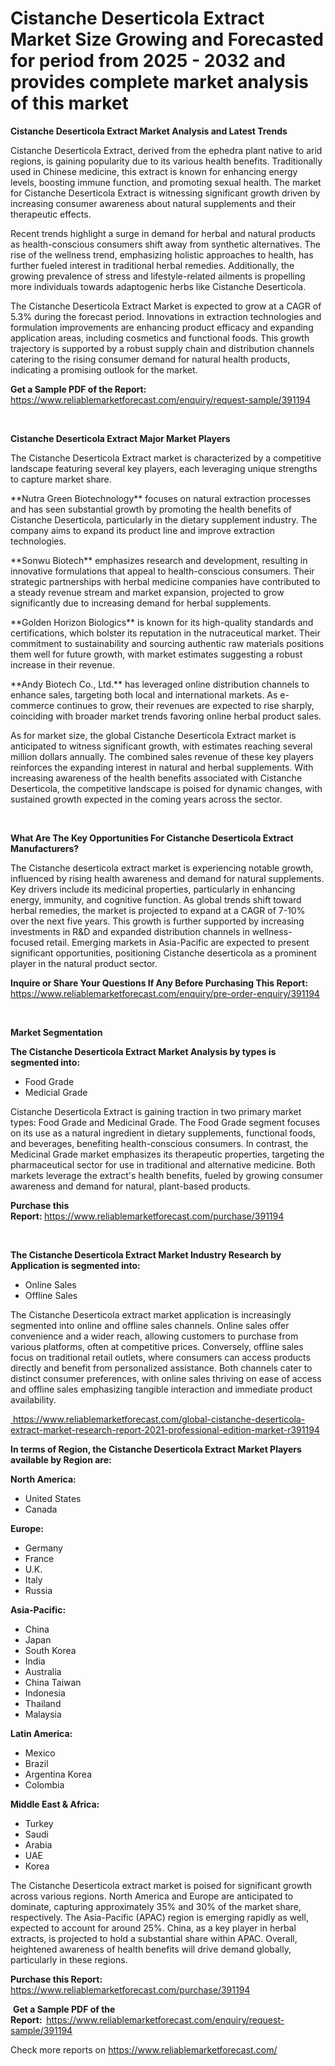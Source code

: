 <p><h1>Cistanche Deserticola Extract Market Size Growing and Forecasted for period from 2025 - 2032 and provides complete market analysis of this market</h1></p><p><strong>Cistanche Deserticola Extract Market Analysis and Latest Trends</strong></p>
<p><p>Cistanche Deserticola Extract, derived from the ephedra plant native to arid regions, is gaining popularity due to its various health benefits. Traditionally used in Chinese medicine, this extract is known for enhancing energy levels, boosting immune function, and promoting sexual health. The market for Cistanche Deserticola Extract is witnessing significant growth driven by increasing consumer awareness about natural supplements and their therapeutic effects.</p><p>Recent trends highlight a surge in demand for herbal and natural products as health-conscious consumers shift away from synthetic alternatives. The rise of the wellness trend, emphasizing holistic approaches to health, has further fueled interest in traditional herbal remedies. Additionally, the growing prevalence of stress and lifestyle-related ailments is propelling more individuals towards adaptogenic herbs like Cistanche Deserticola.</p><p>The Cistanche Deserticola Extract Market is expected to grow at a CAGR of 5.3% during the forecast period. Innovations in extraction technologies and formulation improvements are enhancing product efficacy and expanding application areas, including cosmetics and functional foods. This growth trajectory is supported by a robust supply chain and distribution channels catering to the rising consumer demand for natural health products, indicating a promising outlook for the market.</p></p>
<p><strong>Get a Sample PDF of the Report:&nbsp;</strong> <a href="https://www.reliablemarketforecast.com/enquiry/request-sample/391194?utm_campaign=1833&utm_medium=2&utm_source=Github&utm_content=ia&utm_term=16012025&utm_id=cistanche-deserticola-extract">https://www.reliablemarketforecast.com/enquiry/request-sample/391194</a></p>
<p>&nbsp;</p>
<p><strong>Cistanche Deserticola Extract Major Market Players</strong></p>
<p><p>The Cistanche Deserticola Extract market is characterized by a competitive landscape featuring several key players, each leveraging unique strengths to capture market share. </p><p>**Nutra Green Biotechnology** focuses on natural extraction processes and has seen substantial growth by promoting the health benefits of Cistanche Deserticola, particularly in the dietary supplement industry. The company aims to expand its product line and improve extraction technologies.</p><p>**Sonwu Biotech** emphasizes research and development, resulting in innovative formulations that appeal to health-conscious consumers. Their strategic partnerships with herbal medicine companies have contributed to a steady revenue stream and market expansion, projected to grow significantly due to increasing demand for herbal supplements.</p><p>**Golden Horizon Biologics** is known for its high-quality standards and certifications, which bolster its reputation in the nutraceutical market. Their commitment to sustainability and sourcing authentic raw materials positions them well for future growth, with market estimates suggesting a robust increase in their revenue.</p><p>**Andy Biotech Co., Ltd.** has leveraged online distribution channels to enhance sales, targeting both local and international markets. As e-commerce continues to grow, their revenues are expected to rise sharply, coinciding with broader market trends favoring online herbal product sales.</p><p>As for market size, the global Cistanche Deserticola Extract market is anticipated to witness significant growth, with estimates reaching several million dollars annually. The combined sales revenue of these key players reinforces the expanding interest in natural and herbal supplements. With increasing awareness of the health benefits associated with Cistanche Deserticola, the competitive landscape is poised for dynamic changes, with sustained growth expected in the coming years across the sector.</p></p>
<p>&nbsp;</p>
<p><strong>What Are The Key Opportunities For Cistanche Deserticola Extract Manufacturers?</strong></p>
<p><p>The Cistanche deserticola extract market is experiencing notable growth, influenced by rising health awareness and demand for natural supplements. Key drivers include its medicinal properties, particularly in enhancing energy, immunity, and cognitive function. As global trends shift toward herbal remedies, the market is projected to expand at a CAGR of 7-10% over the next five years. This growth is further supported by increasing investments in R&D and expanded distribution channels in wellness-focused retail. Emerging markets in Asia-Pacific are expected to present significant opportunities, positioning Cistanche deserticola as a prominent player in the natural product sector.</p></p>
<p><strong>Inquire or Share Your Questions If Any Before Purchasing This Report:</strong> <a href="https://www.reliablemarketforecast.com/enquiry/pre-order-enquiry/391194?utm_campaign=1833&utm_medium=2&utm_source=Github&utm_content=ia&utm_term=16012025&utm_id=cistanche-deserticola-extract">https://www.reliablemarketforecast.com/enquiry/pre-order-enquiry/391194</a></p>
<p>&nbsp;</p>
<p><strong>Market Segmentation</strong></p>
<p><strong>The Cistanche Deserticola Extract Market Analysis by types is segmented into:</strong></p>
<p><ul><li>Food Grade</li><li>Medicial Grade</li></ul></p>
<p><p>Cistanche Deserticola Extract is gaining traction in two primary market types: Food Grade and Medicinal Grade. The Food Grade segment focuses on its use as a natural ingredient in dietary supplements, functional foods, and beverages, benefiting health-conscious consumers. In contrast, the Medicinal Grade market emphasizes its therapeutic properties, targeting the pharmaceutical sector for use in traditional and alternative medicine. Both markets leverage the extract's health benefits, fueled by growing consumer awareness and demand for natural, plant-based products.</p></p>
<p><strong>Purchase this Report:&nbsp;</strong><a href="https://www.reliablemarketforecast.com/purchase/391194?utm_campaign=1833&utm_medium=2&utm_source=Github&utm_content=ia&utm_term=16012025&utm_id=cistanche-deserticola-extract">https://www.reliablemarketforecast.com/purchase/391194</a></p>
<p>&nbsp;</p>
<p><strong>The Cistanche Deserticola Extract Market Industry Research by Application is segmented into:</strong></p>
<p><ul><li>Online Sales</li><li>Offline Sales</li></ul></p>
<p><p>The Cistanche Deserticola extract market application is increasingly segmented into online and offline sales channels. Online sales offer convenience and a wider reach, allowing customers to purchase from various platforms, often at competitive prices. Conversely, offline sales focus on traditional retail outlets, where consumers can access products directly and benefit from personalized assistance. Both channels cater to distinct consumer preferences, with online sales thriving on ease of access and offline sales emphasizing tangible interaction and immediate product availability.</p></p>
<p><a href="https://www.reliablemarketforecast.com/global-cistanche-deserticola-extract-market-research-report-2021-professional-edition-market-r391194?utm_campaign=1833&utm_medium=2&utm_source=Github&utm_content=ia&utm_term=16012025&utm_id=cistanche-deserticola-extract">&nbsp;https://www.reliablemarketforecast.com/global-cistanche-deserticola-extract-market-research-report-2021-professional-edition-market-r391194</a></p>
<p><strong>In terms of Region, the Cistanche Deserticola Extract Market Players available by Region are:</strong></p>
<p>
    <p> <strong> North America: </strong>
        <ul>
            <li>United States</li>
            <li>Canada</li>
        </ul>
        </p> 
    <p> <strong> Europe: </strong>
        <ul>
            <li>Germany</li>
            <li>France</li>
            <li>U.K.</li>
            <li>Italy</li>
            <li>Russia</li>
        </ul>
        </p> 
    <p> <strong> Asia-Pacific: </strong>
        <ul>
            <li>China</li>
            <li>Japan</li>
            <li>South Korea</li>
            <li>India</li>
            <li>Australia</li>
            <li>China Taiwan</li>
            <li>Indonesia</li>
            <li>Thailand</li>
            <li>Malaysia</li>
        </ul>
        </p> 
    <p> <strong> Latin America: </strong>
        <ul>
            <li>Mexico</li>
            <li>Brazil</li>
            <li>Argentina Korea</li>
            <li>Colombia</li>
        </ul>
        </p> 
    <p> <strong> Middle East & Africa: </strong>
        <ul>
            <li>Turkey</li>
            <li>Saudi</li>
            <li>Arabia</li>
            <li>UAE</li>
            <li>Korea</li>
        </ul>
    </p>
    </p>
<p><p>The Cistanche Deserticola extract market is poised for significant growth across various regions. North America and Europe are anticipated to dominate, capturing approximately 35% and 30% of the market share, respectively. The Asia-Pacific (APAC) region is emerging rapidly as well, expected to account for around 25%. China, as a key player in herbal extracts, is projected to hold a substantial share within APAC. Overall, heightened awareness of health benefits will drive demand globally, particularly in these regions.</p></p>
<p><strong>Purchase this Report: </strong><a href="https://www.reliablemarketforecast.com/purchase/391194?utm_campaign=1833&utm_medium=2&utm_source=Github&utm_content=ia&utm_term=16012025&utm_id=cistanche-deserticola-extract">https://www.reliablemarketforecast.com/purchase/391194</a></p>
<p>&nbsp;<strong>Get a Sample PDF of the Report:&nbsp;&nbsp;</strong><a href="https://www.reliablemarketforecast.com/enquiry/request-sample/391194?utm_campaign=1833&utm_medium=2&utm_source=Github&utm_content=ia&utm_term=16012025&utm_id=cistanche-deserticola-extract">https://www.reliablemarketforecast.com/enquiry/request-sample/391194</a></p>
<p><strong></strong></p>
<p>Check more reports on <a href="https://www.reliablemarketforecast.com/?utm_campaign=1833&utm_medium=2&utm_source=Github&utm_content=ia&utm_term=16012025&utm_id=cistanche-deserticola-extract">https://www.reliablemarketforecast.com/</a></p>